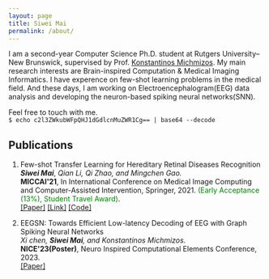 ```yaml
---
layout: page
title: Siwei Mai
permalink: /about/
---
```


I am a second-year Computer Science Ph.D. student at Rutgers University–New Brunswick, supervised by Prof. [Konstantinos Michmizos](http://combra.cs.rutgers.edu/). My main research interests are Brain-inspired Computation & Medical Imaging Informatics. I have experence on few-shot learning problems in the medical field. And these days, I am working on Electroencephalogram(EEG) data analysis and developing the neuron-based spiking neural networks(SNN).

Feel free to touch with me.  
`$ echo c2l3ZWkubWFpQHJ1dGdlcnMuZWR1Cg== | base64 --decode`

## Publications

1. Few-shot Transfer Learning for Hereditary Retinal Diseases Recognition  
   **_Siwei Mai_**, _Qian Li, Qi Zhao, and Mingchen Gao._  
   **MICCAI'21**, In International Conference on Medical Image Computing and Computer-Assisted Intervention, Springer, 2021.
   <span style="color:#008000">(Early Acceptance (13%), Student Travel Award)</span>.  
   [\[Paper\]](https://link.springer.com/chapter/10.1007/978-3-030-87237-3_10) [\[Link\]](https://rdcu.be/cRjPD) [\[Code\]](https://github.com/hatute/FSTL4HRDR)

2. EEGSN: Towards Efficient Low-latency Decoding of EEG with Graph Spiking Neural Networks  
   _Xi chen,_ **_Siwei Mai_**_, and Konstantinos Michmizos._  
   **NICE'23(Poster)**, Neuro Inspired Computational Elements Conference, 2023.  
   [\[Paper\]](https://arxiv.org/abs/2304.07655)

